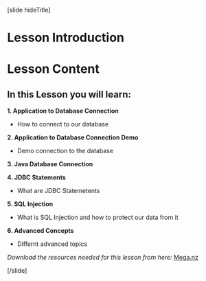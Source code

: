[slide hideTitle]

# Lesson Introduction

# Lesson Content

## In this Lesson you will learn:

**1. Application to Database Connection**
- How to connect to our database

**2. Application to Database Connection Demo**
- Demo connection to the database

**3. Java Database Connection**

**4. JDBC Statements**
- What are JDBC Statemetents

**5. SQL Injection**
- What is SQL Injection and how to protect our data from it

**6. Advanced Concepts**
- Differnt advanced topics

_Download the resources needed for this lesson from here:_ [Mega.nz](https://mega.nz/file/nQJjnI6I#hOJyBRhNPDz39xDXVlwY-zKJhc66jiDBrkzS4tEl75c)

[/slide]

